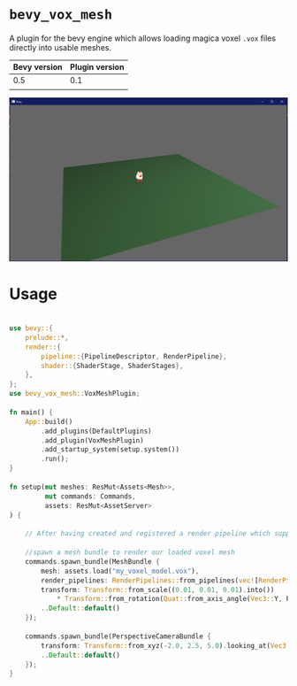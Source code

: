 
# `bevy_vox_mesh`

A plugin for the bevy engine which allows loading magica voxel `.vox` files directly into usable meshes. 

| Bevy version | Plugin version |
|--------------|----------------|
|    0.5       |      0.1       |
|              |                |

![demo screenshot](assets/screenshot.PNG)

# Usage

```rust

use bevy::{
    prelude::*,
    render::{
        pipeline::{PipelineDescriptor, RenderPipeline},
        shader::{ShaderStage, ShaderStages},
    },
};
use bevy_vox_mesh::VoxMeshPlugin;

fn main() {
    App::build()
        .add_plugins(DefaultPlugins)
        .add_plugin(VoxMeshPlugin)
        .add_startup_system(setup.system())
        .run();
}

fn setup(mut meshes: ResMut<Assets<Mesh>>,
         mut commands: Commands,
         assets: ResMut<AssetServer>
) {

    // After having created and registered a render pipeline which supports vertex coloring.

    //spawn a mesh bundle to render our loaded voxel mesh
    commands.spawn_bundle(MeshBundle {
        mesh: assets.load("my_voxel_model.vox"),
        render_pipelines: RenderPipelines::from_pipelines(vec![RenderPipeline::new(HANDLE_TO_PIPELINE_WITH_VERTEX_COLORING)]),
        transform: Transform::from_scale((0.01, 0.01, 0.01).into())
            * Transform::from_rotation(Quat::from_axis_angle(Vec3::Y, PI)),
        ..Default::default()
    });

    commands.spawn_bundle(PerspectiveCameraBundle {
        transform: Transform::from_xyz(-2.0, 2.5, 5.0).looking_at(Vec3::ZERO, Vec3::Y),
        ..Default::default()
    });
}


```